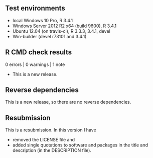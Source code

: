 ## Test environments
* local Windows 10 Pro, R 3.4.1
* Windows Server 2012 R2 x64 (build 9600), R 3.4.1
* Ubuntu 12.04 (on travis-ci), R 3.3.3, 3.4.1, devel
* Win-builder (devel r73101 and 3.4.1)

## R CMD check results

0 errors | 0 warnings | 1 note

* This is a new release.

## Reverse dependencies

This is a new release, so there are no reverse dependencies.

## Resubmission
This is a resubmission. In this version I have

* removed the LICENSE file and
* added single quotations to software and packages in the title and
description (in the DESCRIPTION file).
